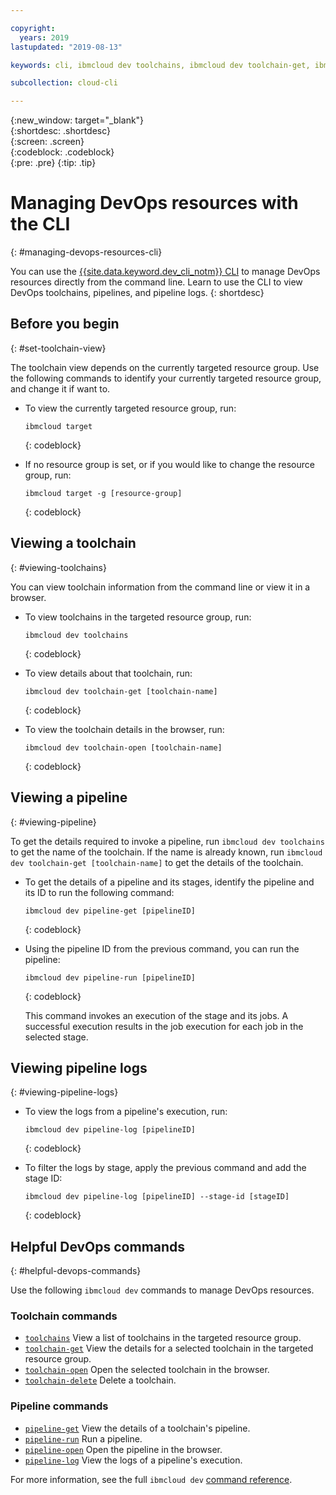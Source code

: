 ```yaml
---

copyright:
  years: 2019
lastupdated: "2019-08-13"

keywords: cli, ibmcloud dev toolchains, ibmcloud dev toolchain-get, ibmcloud dev toolchain-delete, ibmcloud dev toolchain-open, ibmcloud dev pipeline-get, ibmcloud dev pipeline-invoke, ibmcloud dev pipeline-log, ibmcloud dev pipeline-open, ibmcloud dev, cli blog, cli video, cli reference

subcollection: cloud-cli

---
```


{:new_window: target="_blank"}  
{:shortdesc: .shortdesc}  
{:screen: .screen}  
{:codeblock: .codeblock}  
{:pre: .pre}
{:tip: .tip}

# Managing DevOps resources with the CLI
{: #managing-devops-resources-cli}

You can use the [{{site.data.keyword.dev_cli_notm}} CLI](/docs/cli?topic=cloud-cli-getting-started) to manage DevOps resources directly from the command line. Learn to use the CLI to view DevOps toolchains, pipelines, and pipeline logs.
{: shortdesc}

## Before you begin
{: #set-toolchain-view}

The toolchain view depends on the currently targeted resource group. Use the following commands to identify your currently targeted resource group, and change it if want to.

* To view the currently targeted resource group, run:
  ```
  ibmcloud target
  ``` 
  {: codeblock}

* If no resource group is set, or if you would like to change the resource group, run: 
  ```
  ibmcloud target -g [resource-group]
  ```
  {: codeblock}

## Viewing a toolchain
{: #viewing-toolchains}

You can view toolchain information from the command line or view it in a browser.

* To view toolchains in the targeted resource group, run:
  ```
  ibmcloud dev toolchains
  ```
  {: codeblock}

* To view details about that toolchain, run:
  ```
  ibmcloud dev toolchain-get [toolchain-name]
  ```
  {: codeblock}

* To view the toolchain details in the browser, run:
  ```
  ibmcloud dev toolchain-open [toolchain-name]
  ```
  {: codeblock}  

## Viewing a pipeline
{: #viewing-pipeline}

To get the details required to invoke a pipeline, run `ibmcloud dev toolchains` to get the name of the toolchain. If the name is already known, run `ibmcloud dev toolchain-get [toolchain-name]` to get the details of the toolchain. 

* To get the details of a pipeline and its stages, identify the pipeline and its ID to run the following command:
  ```
  ibmcloud dev pipeline-get [pipelineID]
  ```
  {: codeblock}

* Using the pipeline ID from the previous command, you can run the pipeline:
  ```
  ibmcloud dev pipeline-run [pipelineID]
  ```
  {: codeblock}

  This command invokes an execution of the stage and its jobs. A successful execution results in the job execution for each job in the selected stage.

## Viewing pipeline logs
{: #viewing-pipeline-logs}

* To view the logs from a pipeline's execution, run:
  ```
  ibmcloud dev pipeline-log [pipelineID]
  ```
  {: codeblock}

* To filter the logs by stage, apply the previous command and add the stage ID:
  ```
  ibmcloud dev pipeline-log [pipelineID] --stage-id [stageID]
  ```
  {: codeblock}

## Helpful DevOps commands
{: #helpful-devops-commands}

Use the following `ibmcloud dev` commands to manage DevOps resources.

### Toolchain commands
- [`toolchains`](/docs/cli/idt?topic=cloud-cli-idt-cli#toolchains) View a list of toolchains in the targeted resource group.
- [`toolchain-get`](/docs/cli/idt?topic=cloud-cli-idt-cli#toolchain-get) View the details for a selected toolchain in the targeted resource group.
- [`toolchain-open`](/docs/cli/idt?topic=cloud-cli-idt-cli#toolchain-open) Open the selected toolchain in the browser.
- [`toolchain-delete`](/docs/cli/idt?topic=cloud-cli-idt-cli#toolchain-delete) Delete a toolchain.

### Pipeline commands
- [`pipeline-get`](/docs/cli/idt?topic=cloud-cli-idt-cli#pipeline-get) View the details of a toolchain's pipeline.
- [`pipeline-run`](/docs/cli/idt?topic=cloud-cli-idt-cli#pipeline-run) Run a pipeline.
- [`pipeline-open`](/docs/cli/idt?topic=cloud-cli-idt-cli#pipeline-open) Open the pipeline in the browser.
- [`pipeline-log`](/docs/cli/idt?topic=cloud-cli-idt-cli#pipeline-log) View the logs of a pipeline's execution.

For more information, see the full `ibmcloud dev` [command reference](/docs/cli?topic=cloud-cli-idt-cli).

